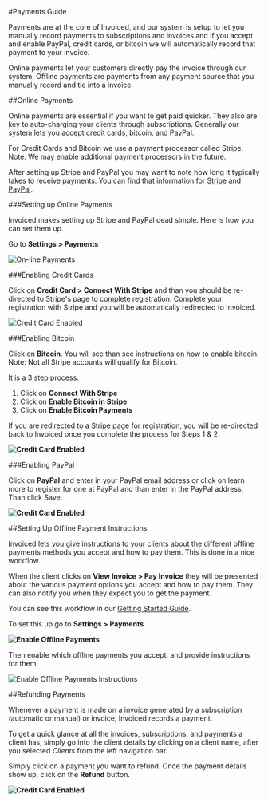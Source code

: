 #Payments Guide

Payments are at the core of Invoiced, and our system is setup to let you manually record payments to subscriptions and invoices and if you accept and enable PayPal, credit cards, or bitcoin we will automatically record that payment to your invoice. 

Online payments let your customers directly pay the invoice through our system.  Offline payments are payments from any payment source that you manually record and tie into a invoice.

##Online Payments

Online payments are essential if you want to get paid quicker.  They also are key to auto-charging your clients through subscriptions. Generally our system lets you accept credit cards, bitcoin, and PayPal.

For Credit Cards and Bitcoin we use a payment processor called Stripe.  Note: We may enable additional payment processors in the future.

After setting up Stripe and PayPal you may want to note how long it typically takes to receive payments.  You can find that information for [Stripe](https://stripe.com/help/transfers) and [PayPal](https://www.paypal.com/webapps/mpp/paypal-payments-standard).

###Setting up Online Payments

Invoiced makes setting up Stripe and PayPal dead simple.  Here is how you can set them up.

Go to **Settings > Payments**

![On-line Payments](../img/invoice-online-payments.png)

###Enabling Credit Cards

Click on **Credit Card > Connect With Stripe** and than you should be re-directed to Stripe's page to complete registration.  Complete your registration with Stripe and you will be automatically redirected to Invoiced.

![Credit Card Enabled](../img/invoice-enable-credit-card.png)

###Enabling Bitcoin

Click on **Bitcoin**.  You will see than see instructions on how to enable bitcoin.  Note: Not all Stripe accounts will qualify for Bitcoin.

It is a 3 step process.

1. Click on **Connect With Stripe**
2. Click on **Enable Bitcoin in Stripe**
3. Click on **Enable Bitcoin Payments**

If you are redirected to a Stripe page for registration, you will be re-directed back to Invoiced once you complete the process for Steps 1 & 2.

**![Credit Card Enabled](../img/invoice-enable-bitcoin.png)**

###Enabling PayPal

Click on **PayPal** and enter in your PayPal email address or click on learn more to register for one at PayPal and than enter in the PayPal address.  Than click Save.

**![Credit Card Enabled](../img/invoice-enable-paypal.png)**

##Setting Up Offline Payment Instructions

Invoiced lets you give instructions to your clients about the different offline payments methods you accept and how to pay them.  This is done in a nice workflow.  

When the client clicks on **View Invoice > Pay Invoice** they will be presented about the various payment options you accept and how to pay them. They can also notify you when they expect you to get the payment.

You can see this workflow in our [Getting Started Guide](/docs#getting-paid).

To set this up go to **Settings > Payments**

**![Enable Offline Payments](../img/invoice-online-payments.png)**

Then enable which offline payments you accept, and provide instructions for them.

![Enable Offline Payments Instructions](../img/invoice-offline-payment-enable.png)

##Refunding Payments

Whenever a payment is made on a invoice generated by a subscription (automatic or manual) or invoice, Invoiced records a payment.

To get a quick glance at all the invoices, subscriptions, and payments a client has, simply go into the client details by clicking on a client name, after you selected *Clients* from the left navigation bar.

Simply click on a payment you want to refund.  Once the payment details show up, click on the **Refund** button.

**![Credit Card Enabled](../img/invoice-payment-refund.png)**






